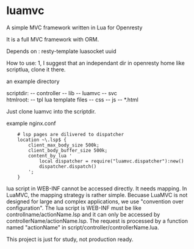 luamvc
======


A simple MVC framework written in Lua for Openresty

It is a full MVC framework with ORM. 

Depends on :
  resty-template
  luasocket
  uuid

  
How to use:
  1, I suggest that an independant dir in openresty home like scriptlua, clone it there.



an example directory

scriptdir:
          -- controller
          -- lib
          -- luamvc
          -- svc      
htmlroot:
          -- tpl        lua template files
          -- css
          -- js
          -- *.html
         
Just clone luamvc into the scriptdir.



example nginx.conf 

        # lsp pages are dilivered to dispatcher
        location ~\.lsp$ {
            client_max_body_size 500k;
            client_body_buffer_size 500k;
            content_by_lua '
                local dispatcher = require("luamvc.dispatcher"):new()
                dispatcher.dispatch()
            ';
        }


lua script in WEB-INF cannot be accessed directly. It needs mapping. In LuaMVC, the mapping strategy is rather simple. 
Becuase LuaMVC is not designed for large and complex applications, we use "convention over configuration". The lua script
is WEB-INF must be like controllname/actionName.lsp and it can only be accessed by controllerName/actionName.lsp. The 
request is processed by a  function named "actionName" in script/controller/controllerName.lua.




This project is just for study, not production ready. 
